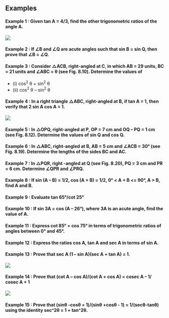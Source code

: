 ## Examples
#### Example 1 : Given tan A = 4/3, find the other trigonometric ratios of the angle A.
[![](https://img.youtube.com/vi/P6cvK1x9kJI/0.jpg)](https://www.youtube.com/watch?v=P6cvK1x9kJI)
#### Example 2 : If ∠B and ∠Q are acute angles such that sin B = sin Q, then prove that ∠B = ∠Q.
#### Example 3 : Consider △ACB, right-angled at C, in which AB = 29 units, BC = 21 units and ∠ABC = θ (see Fig. 8.10). Determine the values of
* (i) cos<sup>2</sup> θ + sin<sup>2</sup> θ
* (ii) cos<sup>2</sup> θ – sin<sup>2</sup> θ
#### Example 4 : In a right triangle △ABC, right-angled at B, if tan A = 1, then verify that 2 sin A cos A = 1.
[![](https://img.youtube.com/vi/osjy9TREHk8/0.jpg)](https://www.youtube.com/watch?v=osjy9TREHk8)
#### Example 5 : In △OPQ, right-angled at P, OP = 7 cm and OQ – PQ = 1 cm (see Fig. 8.12). Determine the values of sin Q and cos Q.
#### Example 6 : In △ABC, right-angled at B, AB = 5 cm and ∠ACB = 30° (see Fig. 8.19). Determine the lengths of the sides BC and AC.
#### Example 7 : In △PQR, right -angled at Q (see Fig. 8.20), PQ = 3 cm and PR = 6 cm. Determine ∠QPR and ∠PRQ.
#### Example 8 : If sin (A – B) = 1/2, cos (A + B) = 1/2, 0° < A + B <= 90°, A > B, find A and B.
#### Example 9 : Evaluate tan 65°/cot 25°
#### Example 10 : If sin 3A = cos (A – 26°), where 3A is an acute angle, find the value of A.
#### Example 11 : Express cot 85° + cos 75° in terms of trigonometric ratios of angles between 0° and 45°.
#### Example 12 : Express the ratios cos A, tan A and sec A in terms of sin A.
#### Example 13 : Prove that sec A (1 – sin A)(sec A + tan A) = 1.
[![](https://img.youtube.com/vi/sV73h_EyTgo/0.jpg)](https://www.youtube.com/watch?v=sV73h_EyTgo)
#### Example 14 : Prove that (cot A – cos A)/(cot A + cos A) = cosec A – 1/ cosec A + 1
[![](https://img.youtube.com/vi/B8Fquw__O_g/0.jpg)](https://www.youtube.com/watch?v=B8Fquw__O_g)
#### Example 15 : Prove that (sinθ -cosθ + 1)/(sinθ +cosθ - 1) = 1/(secθ-tanθ) using the identity sec^2θ = 1 + tan^2θ.
